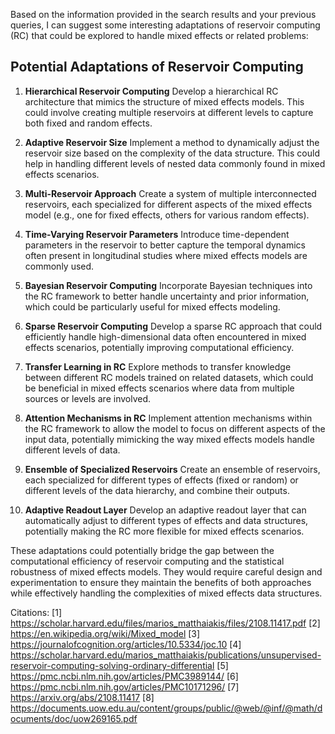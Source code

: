 Based on the information provided in the search results and your previous queries, I can suggest some interesting adaptations of reservoir computing (RC) that could be explored to handle mixed effects or related problems:

## Potential Adaptations of Reservoir Computing

1. **Hierarchical Reservoir Computing**
Develop a hierarchical RC architecture that mimics the structure of mixed effects models. This could involve creating multiple reservoirs at different levels to capture both fixed and random effects.

2. **Adaptive Reservoir Size**
Implement a method to dynamically adjust the reservoir size based on the complexity of the data structure. This could help in handling different levels of nested data commonly found in mixed effects scenarios.

3. **Multi-Reservoir Approach**
Create a system of multiple interconnected reservoirs, each specialized for different aspects of the mixed effects model (e.g., one for fixed effects, others for various random effects).

4. **Time-Varying Reservoir Parameters**
Introduce time-dependent parameters in the reservoir to better capture the temporal dynamics often present in longitudinal studies where mixed effects models are commonly used.

5. **Bayesian Reservoir Computing**
Incorporate Bayesian techniques into the RC framework to better handle uncertainty and prior information, which could be particularly useful for mixed effects modeling.

6. **Sparse Reservoir Computing**
Develop a sparse RC approach that could efficiently handle high-dimensional data often encountered in mixed effects scenarios, potentially improving computational efficiency.

7. **Transfer Learning in RC**
Explore methods to transfer knowledge between different RC models trained on related datasets, which could be beneficial in mixed effects scenarios where data from multiple sources or levels are involved.

8. **Attention Mechanisms in RC**
Implement attention mechanisms within the RC framework to allow the model to focus on different aspects of the input data, potentially mimicking the way mixed effects models handle different levels of data.

9. **Ensemble of Specialized Reservoirs**
Create an ensemble of reservoirs, each specialized for different types of effects (fixed or random) or different levels of the data hierarchy, and combine their outputs.

10. **Adaptive Readout Layer**
Develop an adaptive readout layer that can automatically adjust to different types of effects and data structures, potentially making the RC more flexible for mixed effects scenarios.

These adaptations could potentially bridge the gap between the computational efficiency of reservoir computing and the statistical robustness of mixed effects models. They would require careful design and experimentation to ensure they maintain the benefits of both approaches while effectively handling the complexities of mixed effects data structures.

Citations:
[1] https://scholar.harvard.edu/files/marios_matthaiakis/files/2108.11417.pdf
[2] https://en.wikipedia.org/wiki/Mixed_model
[3] https://journalofcognition.org/articles/10.5334/joc.10
[4] https://scholar.harvard.edu/marios_matthaiakis/publications/unsupervised-reservoir-computing-solving-ordinary-differential
[5] https://pmc.ncbi.nlm.nih.gov/articles/PMC3989144/
[6] https://pmc.ncbi.nlm.nih.gov/articles/PMC10171296/
[7] https://arxiv.org/abs/2108.11417
[8] https://documents.uow.edu.au/content/groups/public/@web/@inf/@math/documents/doc/uow269165.pdf
